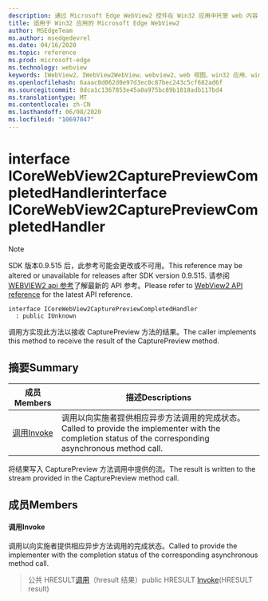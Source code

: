 ```yaml
---
description: 通过 Microsoft Edge WebView2 控件在 Win32 应用中托管 web 内容
title: 适用于 Win32 应用的 Microsoft Edge WebView2
author: MSEdgeTeam
ms.author: msedgedevrel
ms.date: 04/16/2020
ms.topic: reference
ms.prod: microsoft-edge
ms.technology: webview
keywords: IWebView2、IWebView2WebView、webview2、web 视图、win32 应用、win32、edge、ICoreWebView2、ICoreWebView2Controller、浏览器控件、边缘 html
ms.openlocfilehash: 6aaac0d062d0e97d3ec0c87bec243c5cf682ad6f
ms.sourcegitcommit: 8dca1c1367853e45a0a975bc89b1818adb117bd4
ms.translationtype: MT
ms.contentlocale: zh-CN
ms.lasthandoff: 06/08/2020
ms.locfileid: "10697047"
---
```

# <span data-ttu-id="0031c-104">interface ICoreWebView2CapturePreviewCompletedHandler</span><span class="sxs-lookup"><span data-stu-id="0031c-104">interface ICoreWebView2CapturePreviewCompletedHandler</span></span> 

> [!NOTE]
> <span data-ttu-id="0031c-105">SDK 版本0.9.515 后，此参考可能会更改或不可用。</span><span class="sxs-lookup"><span data-stu-id="0031c-105">This reference may be altered or unavailable for releases after SDK version 0.9.515.</span></span> <span data-ttu-id="0031c-106">请参阅[WEBVIEW2 api 参考](../../../webview2-api-reference.md)了解最新的 API 参考。</span><span class="sxs-lookup"><span data-stu-id="0031c-106">Please refer to [WebView2 API reference](../../../webview2-api-reference.md) for the latest API reference.</span></span>

```
interface ICoreWebView2CapturePreviewCompletedHandler
  : public IUnknown
```

<span data-ttu-id="0031c-107">调用方实现此方法以接收 CapturePreview 方法的结果。</span><span class="sxs-lookup"><span data-stu-id="0031c-107">The caller implements this method to receive the result of the CapturePreview method.</span></span>

## <span data-ttu-id="0031c-108">摘要</span><span class="sxs-lookup"><span data-stu-id="0031c-108">Summary</span></span>

 <span data-ttu-id="0031c-109">成员</span><span class="sxs-lookup"><span data-stu-id="0031c-109">Members</span></span>                        | <span data-ttu-id="0031c-110">描述</span><span class="sxs-lookup"><span data-stu-id="0031c-110">Descriptions</span></span>
--------------------------------|---------------------------------------------
[<span data-ttu-id="0031c-111">调用</span><span class="sxs-lookup"><span data-stu-id="0031c-111">Invoke</span></span>](#invoke) | <span data-ttu-id="0031c-112">调用以向实施者提供相应异步方法调用的完成状态。</span><span class="sxs-lookup"><span data-stu-id="0031c-112">Called to provide the implementer with the completion status of the corresponding asynchronous method call.</span></span>

<span data-ttu-id="0031c-113">将结果写入 CapturePreview 方法调用中提供的流。</span><span class="sxs-lookup"><span data-stu-id="0031c-113">The result is written to the stream provided in the CapturePreview method call.</span></span>

## <span data-ttu-id="0031c-114">成员</span><span class="sxs-lookup"><span data-stu-id="0031c-114">Members</span></span>

#### <span data-ttu-id="0031c-115">调用</span><span class="sxs-lookup"><span data-stu-id="0031c-115">Invoke</span></span> 

<span data-ttu-id="0031c-116">调用以向实施者提供相应异步方法调用的完成状态。</span><span class="sxs-lookup"><span data-stu-id="0031c-116">Called to provide the implementer with the completion status of the corresponding asynchronous method call.</span></span>

> <span data-ttu-id="0031c-117">公共 HRESULT[调用](#invoke)（hresult 结果）</span><span class="sxs-lookup"><span data-stu-id="0031c-117">public HRESULT [Invoke](#invoke)(HRESULT result)</span></span>

